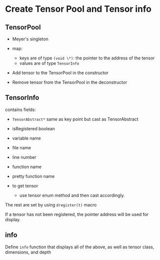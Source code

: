 # Create Tensor Pool and Tensor info

## TensorPool

* Meyer's singleton
* map:
   * keys are of type ```(void \*)```: the pointer to the address of the tensor
   * values are of type ```TensorInfo```

* Add tensor to the TensorPool in the constructor
* Remove tensor from the TensorPool in the deconstructor


## TensorInfo

contains fields:
* ```TensorAbstract*```  same as key point but cast as TensorAbstract
* isRegistered boolean 
* variable name
* file name 
* line number
* function name
* pretty function name

* to get tensor 
   * use tensor enum method and then cast accordingly.

The rest are set by using ```dregister(t)``` macro

If a tensor has not been registered, the pointer address will be used for display.

## info

Define ```info``` function that displays all of the above, as well as tensor class, dimensions, and depth

   

